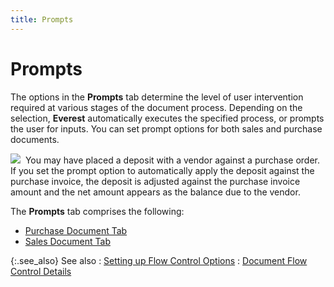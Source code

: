 ```yaml
---
title: Prompts
---
```


# Prompts 


The options in the **Prompts** tab  determine the level of user intervention required at various stages of  the document process. Depending on the selection, **Everest**  automatically executes the specified process, or prompts the user for  inputs. You can set prompt options for both sales and purchase documents.


![]({{site.bp_baseurl}}/img/example.gif)  You  may have placed a deposit with a vendor against a purchase order. If you  set the prompt option to automatically apply the deposit against the purchase  invoice, the deposit is adjusted against the purchase invoice amount and  the net amount appears as the balance due to the vendor.


The **Prompts** tab comprises the  following:

- [Purchase  Document Tab]({{site.bp_baseurl}}/flow-ctrl/ctrl/doc-frm/prompts/purchase-prompts/flow_control_setup_dialog_box_prompts_purchase_tab_con_businesss_process_in_everest_content.html)
- [Sales  Document Tab]({{site.bp_baseurl}}/flow-ctrl/ctrl/doc-frm/prompts/sales-prompts/flow_control_setup_dialog_box_prompts_sales_tab_con_businesss_process_in_everest_content.html)



{:.see_also}
See also
: [Setting  up Flow Control Options]({{site.bp_baseurl}}/flow-ctrl/ctrl/opt/setting_flow_control_options.html)
: [Document  Flow Control Details]({{site.bp_baseurl}}/flow-ctrl/ctrl/doc-frm/the_flow_control_setup_dialog_box_businesss_process_in_everest_content.html)

